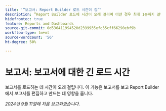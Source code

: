 ```yaml
---
title: '”보고서: Report Builder 로드 시간이 김”'
description: ”Report Builder 로드에 시간이 오래 걸리며 어떤 경우 최대 1분까지 걸립니다.”
hidefromtoc: true
feature: Reports and Dashboards
source-git-commit: 0d536411994520d2399935efc35cff66290ebf9b
workflow-type: tm+mt
source-wordcount: '56'
ht-degree: 50%

---
```



# 보고서: 보고서에 대한 긴 로드 시간

보고서를 로드하는 데 시간이 오래 걸립니다. 이 기능은 보고서를 보고 Report Builder에서 보고서를 편집하고 만드는 데 영향을 줍니다.

_2024년 9월 11일에 처음 보고되었습니다._
